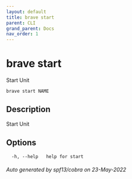 ```yaml
---
layout: default
title: brave start
parent: CLI
grand_parent: Docs
nav_order: 1
---
```


# brave start

Start Unit

```
brave start NAME
```

## Description

Start Unit

## Options

```
  -h, --help   help for start
```

###### Auto generated by spf13/cobra on 23-May-2022
